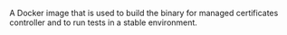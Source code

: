 A Docker image that is used to build the binary for managed certificates
controller and to run tests in a stable environment.
